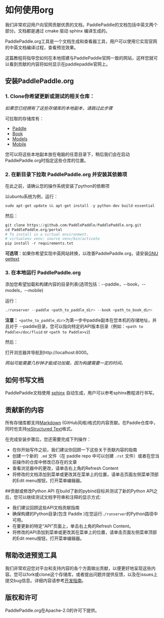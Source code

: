 # 如何使用org

我们非常欢迎用户向官网贡献优质的文档，PaddlePaddle的文档包括中英文两个部分。文档都是通过 cmake 驱动 sphinx 编译生成的。

PaddlePaddle.org工具是一个文档生成和查看器工具，用户可以使用它实现官网的中英文档编译过程，查看预览效果。

这篇教程将指导您如何在本地搭建与PaddlePaddle官网一致的网站，这样您就可以看到贡献的内容将如何显示在paddlepaddle官网上。

## 安装PaddlePaddle.org
### 1. Clone你希望更新或测试的相关仓库：
*如果您已经拥有了这些存储库的本地副本，请跳过此步骤*

可拉取的存储库有：

 - [Paddle](https://github.com/PaddlePaddle/Paddle)
 - [Book](https://github.com/PaddlePaddle/book)
 - [Models](https://github.com/PaddlePaddle/models)
 - [Mobile](https://github.com/PaddlePaddle/mobile)

您可以将这些本地副本放在电脑的任意目录下，稍后我们会在启动 PaddlePaddle.org时指定这些仓库的位置。

### 2. 在新目录下拉取 PaddlePaddle.org 并安装其依赖项
在此之前，请确认您的操作系统安装了python的依赖项

以ubuntu系统为例，运行：

``` python
sudo apt-get update && apt-get install -y python-dev build-essential
```

然后：
``` python
git clone https://github.com/PaddlePaddle/PaddlePaddle.org.git
cd PaddlePaddle.org/portal
# To install in a virtual environment.
# virtualenv venv; source venv/bin/activate
pip install -r requirements.txt
```
**可选项**：如果你希望实现中英网站转换，以改善PaddlePaddle.org，请安装[GNU gettext](https://www.gnu.org/software/gettext/)

### 3. 在本地运行 PaddlePaddle.org
添加您希望加载和构建内容的目录列表(选项包括：--paddle，--book，--models，--mobile)

运行：
``` python
./runserver --paddle <path_to_paddle_dir> --book <path_to_book_dir>
```

**注意：**  `<pathe_to_paddle_dir>`为第一步中paddle副本在您本机的存储地址，并且对于 --paddle目录，您可以指向特定的API版本目录（例如：`<path to Paddle>/doc/fluid` or `<path to Paddle>v2`)

然后：
	
打开浏览器并导航到http://localhost:8000。

*网站可能需要几秒钟才能成功加载，因为构建需要一定的时间。*

## 如何书写文档

PaddlePaddle文档使用 [sphinx](http://www.sphinx-doc.org/en/1.4.8/) 自动生成，用户可以参考sphinx教程进行书写。

## 贡献新的内容
所有存储库都支持[Markdown](https://guides.github.com/features/mastering-markdown/) (GitHub风格)格式的内容贡献。在Paddle仓库中，同时也支持[reStructured Text](http://www.sphinx-doc.org/en/master/usage/restructuredtext/basics.html)格式。

在完成安装步骤后，您还需要完成下列操作：

 - 在你开始写作之前，我们建议你回顾一下这些关于贡献内容的指南
 - 创建一个新的` .md` 文件（在 paddle repo 中可以创建 `.rst` 文件）或者在您当前操作的仓库中修改已存在的文章
 - 查看浏览器中的更改，请单击右上角的Refresh Content
 - 将修改的文档添加到菜单或更改其在菜单上的位置，请单击页面左侧菜单顶部的Edit menu按钮，打开菜单编辑器。
 
##贡献或修改Python API
在build了新的pybind目标并测试了新的Python API之后，您可以继续测试文档字符串和注释的显示方式:

- 我们建议回顾这些API文档贡献指南
- 确保构建的Python目录(包含 Paddle )在您运行`./runserver`的Python路径中可用。
- 在要更新的特定“API”页面上，单击右上角的Refresh Content。
- 将修改的API添加到菜单或更改其在菜单上的位置，请单击页面左侧菜单顶部的Edit menu按钮，打开菜单编辑器。

## 帮助改进预览工具
我们非常欢迎您对平台和支持内容的各个方面做出贡献，以便更好地呈现这些内容。您可以fork或clone这个存储库，或者提出问题并提供反馈，以及在issues上提交bug信息。详细内容请参考[开发指南](https://github.com/PaddlePaddle/PaddlePaddle.org/blob/develop/DEVELOPING.md)。

## 版权和许可
PaddlePaddle.org在Apache-2.0的许可下提供。